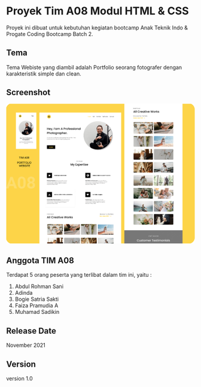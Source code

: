 # Proyek Tim A08 Modul HTML & CSS

Proyek ini dibuat untuk kebutuhan kegiatan bootcamp Anak Teknik Indo & Progate Coding Bootcamp Batch 2.

## Tema

Tema Webiste yang diambil adalah Portfolio seorang fotografer dengan karakteristik simple dan clean.

## Screenshot

![Desktop Preview](images/screenshot.png)

## Anggota TIM A08

Terdapat 5 orang peserta yang terlibat dalam tim ini, yaitu :

1. Abdul Rohman Sani
2. Adinda
3. Bogie Satria Sakti
4. Faiza Pramudia A
5. Muhamad Sadikin

## Release Date

November 2021

## Version

version 1.0
